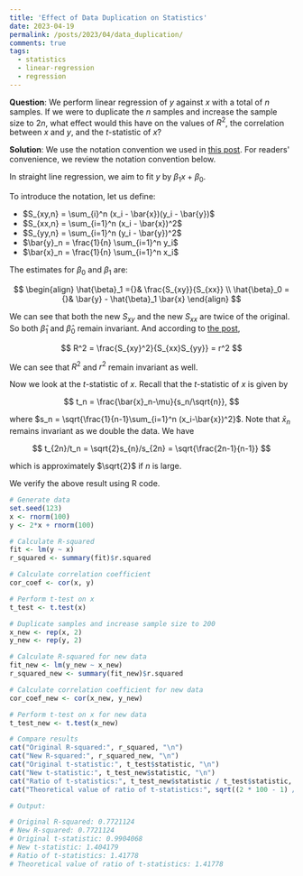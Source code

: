 ```yaml
---
title: 'Effect of Data Duplication on Statistics'
date: 2023-04-19
permalink: /posts/2023/04/data_duplication/
comments: true
tags:
  - statistics
  - linear-regression
  - regression
---
```


**Question**: We perform linear regression of $y$ against $x$ with a total of $n$ samples. If we were to duplicate the $n$ samples and increase the sample size to $2n$, what effect would this have on the values of $R^2$, the correlation between $x$ and $y$, and the $t$-statistic of $x$?

**Solution**: We use the notation convention we used in [this post](/posts/2023/04/straight_line_regression_basic/). For readers' convenience, we review the notation convention below.

In straight line regression, we aim to fit $y$ by $\beta_1 x + \beta_0$.

To introduce the notation, let us define:

- $S_{xy,n} = \sum_{i}^n (x_i - \bar{x})(y_i - \bar{y})$
- $S_{xx,n} = \sum_{i=1}^n (x_i - \bar{x})^2$
- $S_{yy,n} = \sum_{i=1}^n (y_i - \bar{y})^2$
- $\bar{y}_n = \frac{1}{n} \sum_{i=1}^n y_i$
- $\bar{x}_n = \frac{1}{n} \sum_{i=1}^n x_i$

The estimates for $\beta_0$ and $\beta_1$ are:

$$
\begin{align}
  \hat{\beta}_1 ={}& \frac{S_{xy}}{S_{xx}} \\
  \hat{\beta}_0 ={}& \bar{y} - \hat{\beta}_1 \bar{x}
\end{align}
$$

We can see that both the new $S_{xy}$ and the new $S_{xx}$ are twice of the original. So both $\hat{\beta}_1$ and $\hat{\beta}_0$ remain invariant. And according to [the post](/posts/2023/04/straight_line_regression_basic/), 

$$
R^2 = \frac{S_{xy}^2}{S_{xx}S_{yy}} = r^2
$$

We can see that $R^2$ and $r^2$ remain invariant as well. 

Now we look at the $t$-statistic of $x$. Recall that the $t$-statistic of $x$ is given by

$$
t_n = \frac{\bar{x}_n-\mu}{s_n/\sqrt{n}},
$$

where $s_n = \sqrt{\frac{1}{n-1}\sum_{i=1}^n (x_i-\bar{x})^2}$. Note that $\bar{x}_n$ remains invariant as we double the data. We have

$$
t_{2n}/t_n = \sqrt{2}s_{n}/s_{2n} = \sqrt{\frac{2n-1}{n-1}}
$$

which is approximately $\sqrt{2}$ if $n$ is large.

We verify the above result using R code.


```r
# Generate data
set.seed(123)
x <- rnorm(100)
y <- 2*x + rnorm(100)

# Calculate R-squared
fit <- lm(y ~ x)
r_squared <- summary(fit)$r.squared

# Calculate correlation coefficient
cor_coef <- cor(x, y)

# Perform t-test on x
t_test <- t.test(x)

# Duplicate samples and increase sample size to 200
x_new <- rep(x, 2)
y_new <- rep(y, 2)

# Calculate R-squared for new data
fit_new <- lm(y_new ~ x_new)
r_squared_new <- summary(fit_new)$r.squared

# Calculate correlation coefficient for new data
cor_coef_new <- cor(x_new, y_new)

# Perform t-test on x for new data
t_test_new <- t.test(x_new)

# Compare results
cat("Original R-squared:", r_squared, "\n")
cat("New R-squared:", r_squared_new, "\n")
cat("Original t-statistic:", t_test$statistic, "\n")
cat("New t-statistic:", t_test_new$statistic, "\n")
cat("Ratio of t-statistics:", t_test_new$statistic / t_test$statistic, "\n")
cat("Theoretical value of ratio of t-statistics:", sqrt((2 * 100 - 1) / (100 - 1)), "\n")

# Output:

# Original R-squared: 0.7721124 
# New R-squared: 0.7721124 
# Original t-statistic: 0.9904068 
# New t-statistic: 1.404179 
# Ratio of t-statistics: 1.41778 
# Theoretical value of ratio of t-statistics: 1.41778
```